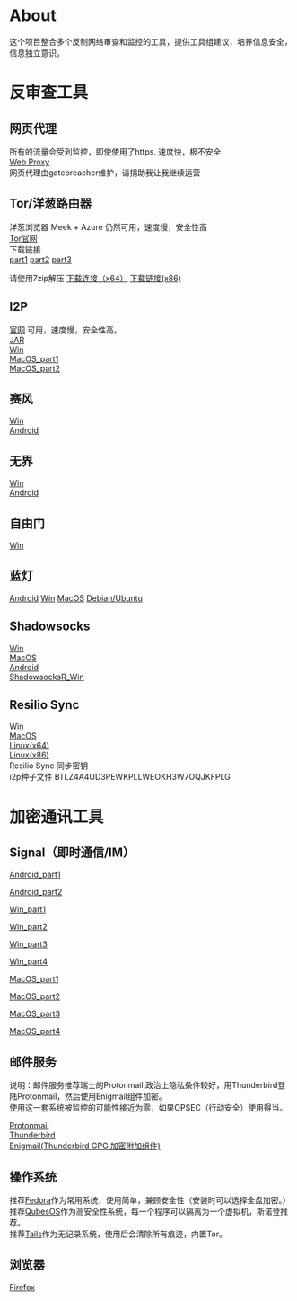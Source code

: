 # About
这个项目整合多个反制网络审查和监控的工具，提供工具组建议，培养信息安全，信息独立意识。

反审查工具
=======
## 网页代理
所有的流量会受到监控，即使使用了https. 速度快，极不安全  
[Web Proxy](https://proxy.example.com)  
网页代理由gatebreacher维护，请捐助我让我继续运营  
## Tor/洋葱路由器
洋葱浏览器 Meek + Azure 仍然可用，速度慢，安全性高  
[Tor官网](https://www.torproject.org/)  
下载链接  
[part1](https://raw.githubusercontent.com/gatebreacher/files/master/tor_win.7z.001) 
[part2](https://raw.githubusercontent.com/gatebreacher/files/master/tor_win.7z.002) 
[part3](https://raw.githubusercontent.com/gatebreacher/files/master/tor_win.7z.003)

请使用7zip解压 [下载连接（x64）](https://www.7-zip.org/a/7z1900-x64.exe) [下载链接(x86)](https://www.7-zip.org/a/7z1900.exe)
## I2P
[官网](https://geti2p.net/en/)
可用，速度慢，安全性高。  
[JAR](https://github.com/gatebreacher/files/raw/master/i2pinstall_0.9.41.jar)  
[Win](https://github.com/gatebreacher/files/raw/master/i2pinstall_0.9.41_windows.exe)  
[MacOS_part1](https://github.com/gatebreacher/files/raw/master/i2pmac.7z.001)  
[MacOS_part2](https://github.com/gatebreacher/files/raw/master/i2pmac.7z.002)
## 赛风
[Win](https://github.com/gatebreacher/files/raw/master/psiphon3.exe)  
[Android](https://github.com/gatebreacher/files/raw/master/PsiphonAndroid.apk)
## 无界
[Win](https://github.com/gatebreacher/files/raw/master/wujie.exe)  
[Android](https://github.com/gatebreacher/files/raw/master/wujie.apk)  

## 自由门
[Win](https://github.com/gatebreacher/files/raw/master/fg768p.exe)  

## 蓝灯
[Android](https://github.com/gatebreacher/files/raw/master/lantern/lantern-installer.apk) 
[Win](https://github.com/gatebreacher/files/raw/master/lantern/lantern-installer.exe) 
[MacOS](https://github.com/gatebreacher/files/raw/master/lantern/lantern-installer.dmg) 
[Debian/Ubuntu](https://github.com/gatebreacher/files/raw/master/lantern/lantern-installer-64-bit.deb)  

## Shadowsocks
[Win](https://github.com/shadowsocks/shadowsocks-windows/releases/download/4.1.6/Shadowsocks-4.1.6.zip)  
[MacOS](https://github.com/shadowsocks/ShadowsocksX-NG/releases/download/v1.8.2/ShadowsocksX-NG.app.1.8.2.zip)  
[Android](https://github.com/Jigsaw-Code/outline-releases/blob/master/client/Outline.apk?raw=true)  
[ShadowsocksR_Win](https://github.com/shadowsocksrr/shadowsocksr-csharp/releases/download/4.9.2/ShadowsocksR-win-4.9.2.zip)

## Resilio Sync
[Win](https://download-cdn.resilio.com/stable/windows64/Resilio-Sync_x64.exe)  
[MacOS](https://download-cdn.resilio.com/stable/osx/Resilio-Sync.dmg)  
[Linux(x64)](https://download-cdn.resilio.com/stable/linux-x64/resilio-sync_x64.tar.gz)  
[Linux(x86)](https://download-cdn.resilio.com/stable/linux-i386/resilio-sync_i386.tar.gz)  
Resilio Sync 同步密钥  
i2p种子文件 BTLZ4A4UD3PEWKPLLWEOKH3W7OQJKFPLG  



加密通讯工具
=======

## Signal（即时通信/IM）

[Android_part1](https://github.com/gatebreacher/files/raw/master/signal_android.7z.001) 

[Android_part2](https://github.com/gatebreacher/files/raw/master/signal_android.7z.002) 

[Win_part1](https://github.com/gatebreacher/files/raw/master/signal_win.7z.001) 

[Win_part2](https://github.com/gatebreacher/files/raw/master/signal_win.7z.002) 

[Win_part3](https://github.com/gatebreacher/files/raw/master/signal_win.7z.003) 

[Win_part4](https://github.com/gatebreacher/files/raw/master/signal_win.7z.004)  


[MacOS_part1](https://github.com/gatebreacher/files/raw/master/signal_mac.7z.001) 

[MacOS_part2](https://github.com/gatebreacher/files/raw/master/signal_mac.7z.002) 

[MacOS_part3](https://github.com/gatebreacher/files/raw/master/signal_mac.7z.003) 

[MacOS_part4](https://github.com/gatebreacher/files/raw/master/signal_mac.7z.004)  

## 邮件服务
说明：邮件服务推荐瑞士的Protonmail,政治上隐私条件较好，用Thunderbird登陆Protonmail，然后使用Enigmail组件加密。  
使用这一套系统被监控的可能性接近为零，如果OPSEC（行动安全）使用得当。  

[Protonmail](https://protonmail.com/)  
[Thunderbird](https://www.thunderbird.net/zh-CN/thunderbird/all/)  
[Enigmail(Thunderbird GPG 加密附加组件)](https://addons.thunderbird.net/en-US/thunderbird/addon/enigmail/)  

## 操作系统
推荐[Fedora](https://getfedora.org/en/workstation/download/)作为常用系统，使用简单，兼顾安全性（安装时可以选择全盘加密。）  
推荐[QubesOS](https://www.qubes-os.org/downloads/)作为高安全性系统，每一个程序可以隔离为一个虚拟机，斯诺登推荐。  
推荐[Tails](https://tails.boum.org/)作为无记录系统，使用后会清除所有痕迹，内置Tor。  
## 浏览器
[Firefox](https://www.mozilla.org/en-US/firefox/new/?lang=zh-CN#)  

